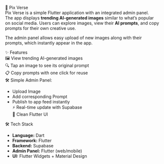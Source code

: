 📱 Pix Verse  
Pix Verse is a simple Flutter application with an integrated admin panel.  
The app displays **trending AI-generated images** similar to what’s popular on social media. Users can explore images, view their **AI prompts**, and copy prompts for their own creative use.  

The admin panel allows easy upload of new images along with their prompts, which instantly appear in the app.  

✨ Features  
🖼️ View trending AI-generated images  
🔍 Tap an image to see its original prompt  
📋 Copy prompts with one click for reuse  
🛠️ Simple Admin Panel:  
   - Upload Image  
   - Add corresponding Prompt  
   - Publish to app feed instantly  
⚡ Real-time update with Supabase  
🎨 Clean Flutter UI  

🛠️ Tech Stack  
- **Language:** Dart  
- **Framework:** Flutter  
- **Backend:** Supabase  
- **Admin Panel:** Flutter (web/mobile)  
- **UI:** Flutter Widgets + Material Design  
